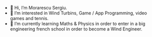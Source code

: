 - 👋 Hi, I’m Morarescu Sergiu.
- 👀 I’m interested in Wind Turbins, Game / App Programming, video games and tennis.
- 🌱 I’m currently learning Maths & Physics in order to enter in a big engineering french school in order to become a Wind Engineer.

<!---
SergiuMmd/SergiuMmd is a ✨ special ✨ repository because its `README.md` (this file) appears on your GitHub profile.
You can click the Preview link to take a look at your changes.
--->
